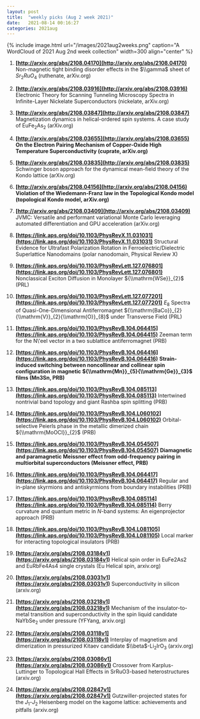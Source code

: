 ```yaml
---
layout: post
title:  "weekly picks (Aug 2 week 2021)"
date:   2021-08-14 00:16:27
categories: 2021aug
---
```


{% include image.html url="/images/2021aug2weeks.png" caption="A WordCloud of 2021 Aug 2nd week collection" width=300 align="center" %}

1. **[http://arxiv.org/abs/2108.04170](http://arxiv.org/abs/2108.04170)** Non-magnetic tight binding disorder effects in the $\\gamma$ sheet of $Sr_2RuO_4$ (ruthenate, arXiv.org)

1. **[http://arxiv.org/abs/2108.03916](http://arxiv.org/abs/2108.03916)** Electronic Theory for Scanning Tunneling Microscopy Spectra in Infinite-Layer Nickelate Superconductors (nickelate, arXiv.org)

1. **[http://arxiv.org/abs/2108.03847](http://arxiv.org/abs/2108.03847)** Magnetization dynamics in helical-ordered spin systems. A case study of EuFe$_2$As$_2$ (arXiv.org)

1. **[http://arxiv.org/abs/2108.03655](http://arxiv.org/abs/2108.03655)** **On the Electron Pairing Mechanism of Copper-Oxide High Temperature Superconductivity (cuprate, arXiv.org)**

1. **[http://arxiv.org/abs/2108.03835](http://arxiv.org/abs/2108.03835)** Schwinger boson approach for the dynamical mean-field theory of the Kondo lattice (arXiv.org)

1. **[http://arxiv.org/abs/2108.04156](http://arxiv.org/abs/2108.04156)** **Violation of the Wiedemann-Franz law in the Topological Kondo model (topological Kondo model, arXiv.org)**

1. **[http://arxiv.org/abs/2108.03409](http://arxiv.org/abs/2108.03409)** JVMC: Versatile and performant variational Monte Carlo leveraging automated differentiation and GPU acceleration (arXiv.org)




1. **[https://link.aps.org/doi/10.1103/PhysRevX.11.031031](https://link.aps.org/doi/10.1103/PhysRevX.11.031031)** Structural Evidence for Ultrafast Polarization Rotation in Ferroelectric/Dielectric Superlattice Nanodomains (polar nanodomain, Physical Review X)

1. **[https://link.aps.org/doi/10.1103/PhysRevLett.127.076801](https://link.aps.org/doi/10.1103/PhysRevLett.127.076801)** Nonclassical Exciton Diffusion in Monolayer ${\\mathrm{WSe}}_{2}$ (PRL)

1. **[https://link.aps.org/doi/10.1103/PhysRevLett.127.077201](https://link.aps.org/doi/10.1103/PhysRevLett.127.077201)** ${E}_{8}$ Spectra of Quasi-One-Dimensional Antiferromagnet ${\\mathrm{BaCo}}_{2}{\\mathrm{V}}_{2}{\\mathrm{O}}_{8}$ under Transverse Field (PRL)

1. **[https://link.aps.org/doi/10.1103/PhysRevB.104.064415](https://link.aps.org/doi/10.1103/PhysRevB.104.064415)** Zeeman term for the N\\'eel vector in a two sublattice antiferromagnet (PRB)

1. **[https://link.aps.org/doi/10.1103/PhysRevB.104.064416](https://link.aps.org/doi/10.1103/PhysRevB.104.064416)** **Strain-induced switching between noncollinear and collinear spin configuration in magnetic ${\\mathrm{Mn}}_{5}{\\mathrm{Ge}}_{3}$ films (Mn3Sn, PRB)**

1. **[https://link.aps.org/doi/10.1103/PhysRevB.104.085113](https://link.aps.org/doi/10.1103/PhysRevB.104.085113)** Intertwined nontrivial band topology and giant Rashba spin splitting (PRB)

1. **[https://link.aps.org/doi/10.1103/PhysRevB.104.L060102](https://link.aps.org/doi/10.1103/PhysRevB.104.L060102)** Orbital-selective Peierls phase in the metallic dimerized chain ${\\mathrm{MoOCl}}_{2}$ (PRB)

1. **[https://link.aps.org/doi/10.1103/PhysRevB.104.054507](https://link.aps.org/doi/10.1103/PhysRevB.104.054507)** **Diamagnetic and paramagnetic Meissner effect from odd-frequency pairing in multiorbital superconductors (Meissner effect, PRB)**

1. **[https://link.aps.org/doi/10.1103/PhysRevB.104.064417](https://link.aps.org/doi/10.1103/PhysRevB.104.064417)** Regular and in-plane skyrmions and antiskyrmions from boundary instabilities (PRB)

1. **[https://link.aps.org/doi/10.1103/PhysRevB.104.085114](https://link.aps.org/doi/10.1103/PhysRevB.104.085114)** Berry curvature and quantum metric in $N$-band systems: An eigenprojector approach (PRB)

1. **[https://link.aps.org/doi/10.1103/PhysRevB.104.L081105](https://link.aps.org/doi/10.1103/PhysRevB.104.L081105)** Local marker for interacting topological insulators (PRB)



1. **[https://arxiv.org/abs/2108.03184v1](https://arxiv.org/abs/2108.03184v1)** Helical spin order in EuFe2As2 and EuRbFe4As4 single crystals (Eu Helical spin, arxiv.org)

1. **[https://arxiv.org/abs/2108.03031v1](https://arxiv.org/abs/2108.03031v1)** Superconductivity in silicon (arxiv.org)

1. **[https://arxiv.org/abs/2108.03218v1](https://arxiv.org/abs/2108.03218v1)** Mechanism of the insulator-to-metal transition and superconductivity in the spin liquid candidate NaYbSe$_2$ under pressure (YFYang, arxiv.org)

1. **[https://arxiv.org/abs/2108.03118v1](https://arxiv.org/abs/2108.03118v1)** Interplay of magnetism and dimerization in pressurized Kitaev candidate $\\beta$-Li$_2$IrO$_3$ (arxiv.org)

1. **[https://arxiv.org/abs/2108.03086v1](https://arxiv.org/abs/2108.03086v1)** Crossover from Karplus-Luttinger to Topological Hall Effects in SrRuO3-based heterostructures (arxiv.org)

1. **[https://arxiv.org/abs/2108.02847v1](https://arxiv.org/abs/2108.02847v1)** Gutzwiller-projected states for the $J_1$-$J_2$ Heisenberg model on the kagome lattice: achievements and pitfalls (arxiv.org)
